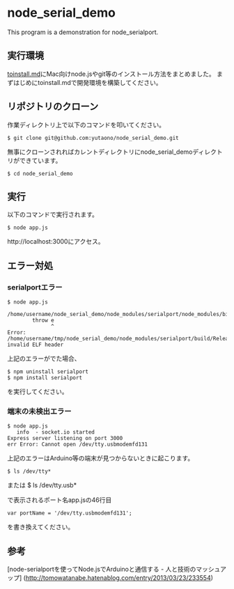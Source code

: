 node_serial_demo
======================
This program is a demonstration for node_serialport.
 
## 実行環境

[toinstall.md](https://github.com/yutaono/node_serial_demo/toinstall.md)にMac向けnode.jsやgit等のインストール方法をまとめました。
まずはじめにtoinstall.mdで開発環境を構築してください。

## リポジトリのクローン
作業ディレクトリ上で以下のコマンドを叩いてください。


	$ git clone git@github.com:yutaono/node_serial_demo.git


無事にクローンされればカレントディレクトリにnode_serial_demoディレクトリができています。

	$ cd node_serial_demo


## 実行

以下のコマンドで実行されます。

	$ node app.js

http://localhost:3000にアクセス。


## エラー対処

### serialportエラー


	$ node app.js

	/home/username/node_serial_demo/node_modules/serialport/node_modules/bindings/bindings.js:83
	        throw e
	              ^
	Error: /home/username/tmp/node_serial_demo/node_modules/serialport/build/Release/serialport.node: invalid ELF header


上記のエラーがでた場合、

	$ npm uninstall serialport
	$ npm install serialport

を実行してください。

### 端末の未検出エラー

	$ node app.js
	   info  - socket.io started
	Express server listening on port 3000
	err Error: Cannot open /dev/tty.usbmodemfd131

上記のエラーはArduino等の端末が見つからないときに起こります。

	$ ls /dev/tty*
または
	$ ls /dev/tty.usb*

で表示されるポート名app.jsの46行目

	var portName = '/dev/tty.usbmodemfd131';

を書き換えてください。

## 参考
[node-serialportを使ってNode.jsでArduinoと通信する - 人と技術のマッシュアップ]
(http://tomowatanabe.hatenablog.com/entry/2013/03/23/233554)
